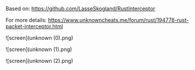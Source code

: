 
Based on: https://github.com/LasseSkogland/RustInterceptor

For more details: https://www.unknowncheats.me/forum/rust/194778-rust-packet-interceptor.html

![screen](unknown (0).png)

![screen](unknown (1).png)

![screen](unknown (2).png)
